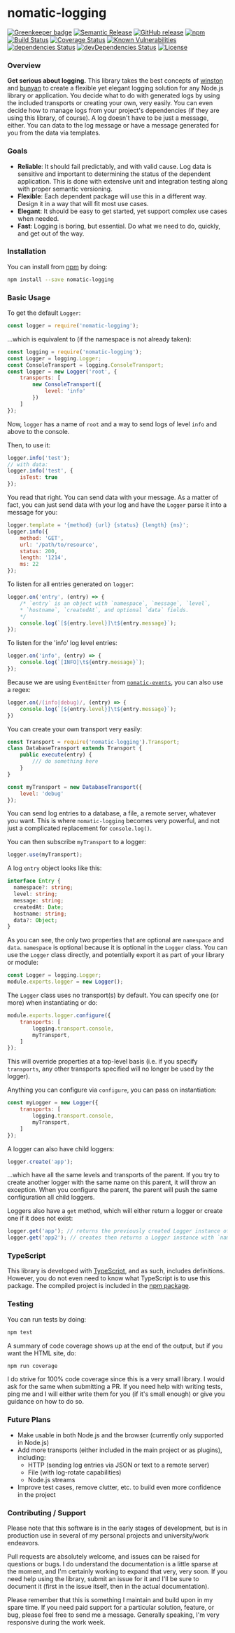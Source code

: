 # nomatic-logging

[![Greenkeeper badge](https://badges.greenkeeper.io/bdfoster/nomatic-logging.svg)](https://greenkeeper.io/)
[![Semantic Release](https://img.shields.io/badge/%20%20%F0%9F%93%A6%F0%9F%9A%80-semantic--release-e10079.svg)](https://github.com/semantic-release/semantic-release)
[![GitHub release](https://img.shields.io/github/release/bdfoster/nomatic-logging.svg)](https://github.com/bdfoster/nomatic-logging/releases)
[![npm](https://img.shields.io/npm/v/nomatic-logging.svg)](https://www.npmjs.com/package/nomatic-logging)
[![Build Status](https://travis-ci.org/bdfoster/nomatic-logging.svg?branch=greenkeeper%2Finitial)](https://travis-ci.org/bdfoster/nomatic-logging)
[![Coverage Status](https://coveralls.io/repos/github/bdfoster/nomatic-logging/badge.svg)](https://coveralls.io/github/bdfoster/nomatic-logging)
[![Known Vulnerabilities](https://snyk.io/test/github/bdfoster/nomatic-logging/badge.svg)](https://snyk.io/test/github/bdfoster/nomatic-logging)
[![dependencies Status](https://david-dm.org/bdfoster/nomatic-logging/status.svg)](https://david-dm.org/bdfoster/nomatic-logging)
[![devDependencies Status](https://david-dm.org/bdfoster/nomatic-logging/dev-status.svg)](https://david-dm.org/bdfoster/nomatic-logging?type=dev)
[![License](https://img.shields.io/github/license/bdfoster/nomatic-logging.svg)](https://github.com/bdfoster/nomatic-logging/blob/master/LICENSE)

### Overview
**Get serious about logging.** This library takes the best concepts of
[winston](https://github.com/winstonjs/winston) and [bunyan](https://github.com/trentm/node-bunyan) to create a flexible
yet elegant logging solution for any Node.js library or application. You decide what to do with generated logs by using
the included transports or creating your own, very easily. You can even decide how to manage logs from your project's
dependencies (if they are using this library, of course). A log doesn't have to be just a message, either. You can
data to the log message or have a message generated for you from the data via templates.

### Goals
* **Reliable**: It should fail predictably, and with valid cause. Log data is sensitive and important to determining the
status of the dependent application. This is done with extensive unit and integration testing along with proper
semantic versioning.
* **Flexible**: Each dependent package will use this in a different way. Design it in a way that will fit most use 
cases.
* **Elegant**: It should be easy to get started, yet support complex use cases when needed.
* **Fast**: Logging is boring, but essential. Do what we need to do, quickly, and get out of the way.

### Installation
You can install from [npm](https://www.npmjs.com/package/nomatic-logging) by doing:
```bash
npm install --save nomatic-logging
```

### Basic Usage
To get the default ```Logger```:
```javascript
const logger = require('nomatic-logging');
```
...which is equivalent to (if the namespace is not already taken):
```javascript
const logging = require('nomatic-logging');
const Logger = logging.Logger;
const ConsoleTransport = logging.ConsoleTransport;
const logger = new Logger('root', {
    transports: [
        new ConsoleTransport({
            level: 'info'
        })
    ]
});
```
Now, ```logger``` has a name of ```root``` and a way to send logs of level ```info``` and above to the console.

Then, to use it:
```javascript
logger.info('test');
// with data:
logger.info('test', {
    isTest: true
});
```
You read that right. You can send data with your message. As a matter of fact, you can just send data with your log and
have the ```Logger``` parse it into a message for you:
```javascript
logger.template = '{method} {url} {status} {length} {ms}';
logger.info({
    method: 'GET',
    url: '/path/to/resource',
    status: 200,
    length: '1214',
    ms: 22
});
```

To listen for all entries generated on `logger`:
```javascript
logger.on('entry', (entry) => {
    /* `entry` is an object with `namespace`, `message`, `level`,
    * `hostname`, `createdAt`, and optional `data` fields.
    */
    console.log(`[${entry.level}]\t${entry.message}`);
});
```

To listen for the 'info' log level entries:
```javascript
logger.on('info', (entry) => {
    console.log(`[INFO]\t${entry.message}`);
});
```
Because we are using ```EventEmitter``` from [```nomatic-events```](https://www.npmjs.com/package/nomatic-events), you can also use a regex:
```javascript
logger.on(/(info|debug)/, (entry) => {
    console.log(`[${entry.level}]\t${entry.message}`);
})
```

You can create your own transport very easily:
```javascript
const Transport = require('nomatic-logging').Transport;
class DatabaseTransport extends Transport {
    public execute(entry) {
        /// do something here
    }
}

const myTransport = new DatabaseTransport({
    level: 'debug'
});
```
You can send log entries to a database, a file, a remote server, whatever you want. This is where `nomatic-logging`
becomes very powerful, and not just a complicated replacement for `console.log()`.

You can then subscribe `myTransport` to a logger:
```javascript
logger.use(myTransport);
```

A log `entry` object looks like this:
```typescript
interface Entry {
  namespace?: string;
  level: string;
  message: string;
  createdAt: Date;
  hostname: string;
  data?: Object;
}
```
As you can see, the only two properties that are optional are `namespace` and `data`. `namespace` is optional because
it is optional in the `Logger` class. You can use the `Logger` class directly, and potentially export it as part of your
library or module:
```javascript
const Logger = logging.Logger;
module.exports.logger = new Logger();
```
The `Logger` class uses no transport(s) by default. You can specify one (or more) when instantiating or do:
```javascript
module.exports.logger.configure({
    transports: [
        logging.transport.console,
        myTransport,
    ] 
});
```
This will override properties at a top-level basis (i.e. if you specify `transports`, any other transports specified
will no longer be used by the logger).

Anything you can configure via `configure`, you can pass on instantiation:
```javascript
const myLogger = new Logger({
    transports: [
        logging.transport.console,
        myTransport,
    ]
});
```
A logger can also have child loggers:
```javascript
logger.create('app');
```
...which have all the same levels and transports of the parent. If you try to create another logger with the same name
on this parent, it will throw an exception. When you configure the parent, the parent will push the same configuration
all child loggers.

Loggers also have a `get` method, which will either return a logger or create one if it does not exist:
```javascript
logger.get('app'); // returns the previously created Logger instance of the same name
logger.get('app2'); // creates then returns a Logger instance with `name` of 'app2'
```

### TypeScript
This library is developed with [TypeScript](http://www.typescriptlang.org/), and as such, includes definitions.
However, you do not even need to know what TypeScript is to use this package. The compiled project is included in the
[npm package](http://npmjs.com/package/nomatic-logging).

### Testing
You can run tests by doing:
```bash
npm test
```
A summary of code coverage shows up at the end of the output, but if you want the HTML site, do:
```bash
npm run coverage
```
I do strive for 100% code coverage since this is a very small library. I would ask for the same when submitting a PR.
If you need help with writing tests, ping me and I will either write them for you (if it's small enough) or give you
guidance on how to do so.

### Future Plans
* Make usable in both Node.js and the browser (currently only supported in Node.js)
* Add more transports (either included in the main project or as plugins), including:
  - HTTP (sending log entries via JSON or text to a remote server)
  - File (with log-rotate capabilities)
  - Node.js streams
* Improve test cases, remove clutter, etc. to build even more confidence in the project

### Contributing / Support
Please note that this software is in the early stages of development, but is in production use in several of my
personal projects and university/work endeavors.

Pull requests are absolutely welcome, and issues can be raised for questions or bugs. I do understand the documentation is a
little sparse at the moment, and I'm certainly working to expand that very, very soon. If you need help using the
library, submit an issue for it and I'll be sure to document it (first in the issue itself, then in the actual
documentation).

Please remember that this is something I maintain and build upon in my spare time. If you need paid support for a
particular solution, feature, or bug, please feel free to send me a message. Generally speaking, I'm very responsive
during the work week.
